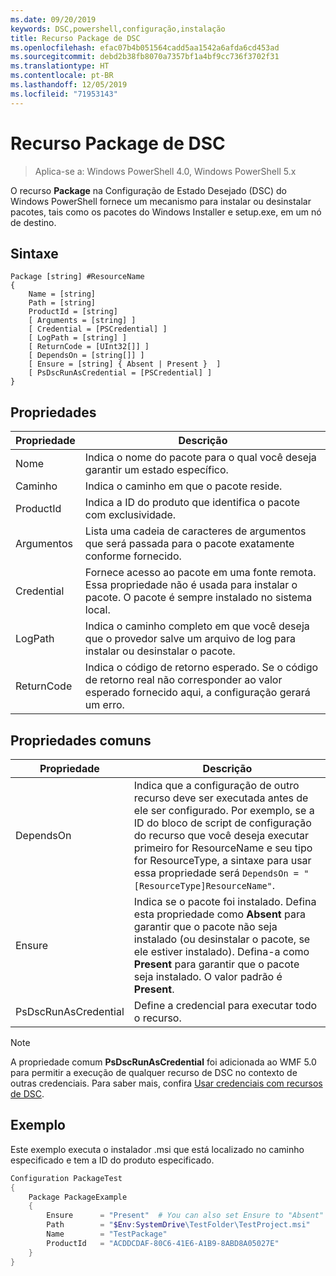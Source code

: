 ```yaml
---
ms.date: 09/20/2019
keywords: DSC,powershell,configuração,instalação
title: Recurso Package de DSC
ms.openlocfilehash: efac07b4b051564cadd5aa1542a6afda6cd453ad
ms.sourcegitcommit: debd2b38fb8070a7357bf1a4bf9cc736f3702f31
ms.translationtype: HT
ms.contentlocale: pt-BR
ms.lasthandoff: 12/05/2019
ms.locfileid: "71953143"
---
```

# <a name="dsc-package-resource"></a>Recurso Package de DSC

> Aplica-se a: Windows PowerShell 4.0, Windows PowerShell 5.x

O recurso **Package** na Configuração de Estado Desejado (DSC) do Windows PowerShell fornece um mecanismo para instalar ou desinstalar pacotes, tais como os pacotes do Windows Installer e setup.exe, em um nó de destino.

## <a name="syntax"></a>Sintaxe

```Syntax
Package [string] #ResourceName
{
    Name = [string]
    Path = [string]
    ProductId = [string]
    [ Arguments = [string] ]
    [ Credential = [PSCredential] ]
    [ LogPath = [string] ]
    [ ReturnCode = [UInt32[]] ]
    [ DependsOn = [string[]] ]
    [ Ensure = [string] { Absent | Present }  ]
    [ PsDscRunAsCredential = [PSCredential] ]
}
```

## <a name="properties"></a>Propriedades

|Propriedade |Descrição |
|---|---|
|Nome |Indica o nome do pacote para o qual você deseja garantir um estado específico. |
|Caminho |Indica o caminho em que o pacote reside. |
|ProductId |Indica a ID do produto que identifica o pacote com exclusividade. |
|Argumentos |Lista uma cadeia de caracteres de argumentos que será passada para o pacote exatamente conforme fornecido. |
|Credential |Fornece acesso ao pacote em uma fonte remota. Essa propriedade não é usada para instalar o pacote. O pacote é sempre instalado no sistema local. |
|LogPath |Indica o caminho completo em que você deseja que o provedor salve um arquivo de log para instalar ou desinstalar o pacote. |
|ReturnCode |Indica o código de retorno esperado. Se o código de retorno real não corresponder ao valor esperado fornecido aqui, a configuração gerará um erro. |

## <a name="common-properties"></a>Propriedades comuns

|Propriedade |Descrição |
|---|---|
|DependsOn |Indica que a configuração de outro recurso deve ser executada antes de ele ser configurado. Por exemplo, se a ID do bloco de script de configuração do recurso que você deseja executar primeiro for ResourceName e seu tipo for ResourceType, a sintaxe para usar essa propriedade será `DependsOn = "[ResourceType]ResourceName"`. |
|Ensure |Indica se o pacote foi instalado. Defina esta propriedade como **Absent** para garantir que o pacote não seja instalado (ou desinstalar o pacote, se ele estiver instalado). Defina-a como **Present** para garantir que o pacote seja instalado. O valor padrão é **Present**. |
|PsDscRunAsCredential |Define a credencial para executar todo o recurso. |

> [!NOTE]
> A propriedade comum **PsDscRunAsCredential** foi adicionada ao WMF 5.0 para permitir a execução de qualquer recurso de DSC no contexto de outras credenciais. Para saber mais, confira [Usar credenciais com recursos de DSC](../../../configurations/runasuser.md).

## <a name="example"></a>Exemplo

Este exemplo executa o instalador .msi que está localizado no caminho especificado e tem a ID do produto especificado.

```powershell
Configuration PackageTest
{
    Package PackageExample
    {
        Ensure      = "Present"  # You can also set Ensure to "Absent"
        Path        = "$Env:SystemDrive\TestFolder\TestProject.msi"
        Name        = "TestPackage"
        ProductId   = "ACDDCDAF-80C6-41E6-A1B9-8ABD8A05027E"
    }
}
```